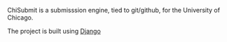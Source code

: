 ChiSubmit is a submisssion engine, tied to git/github, for the University of Chicago. 

The project is built using [Django](https://www.djangoproject.com/)

